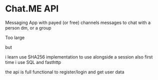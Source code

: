 # Chat.ME API

Messaging App with payed (or free) channels messages to chat with a person dm, or a group

Too large

but

i learn use SHA256 implementation to use alongside a session
also first time i use SQL and fasthttp

the api is full functional to register/login and get user data
